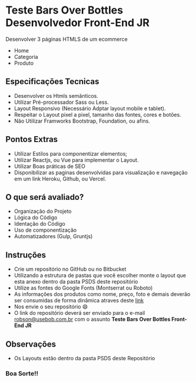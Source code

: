 # Teste Bars Over Bottles Desenvolvedor Front-End JR
Desenvolver 3 páginas HTMLS de um ecommerce
- Home
- Categoria
- Produto

## Especificações Tecnicas
- Desenvolver os Htmls semânticos.
- Utilizar Pré-processador Sass ou Less.
- Layout Responsivo (Necessário Adptar layout mobile e tablet).
- Respeitar o Layout pixel a pixel, tamanho das fontes, cores e botões.
- Não Utilizar Framworks Bootstrap, Foundation, ou afins.

## Pontos Extras
- Utilizar Estilos para componentizar elementos;
- Utilizar Reactjs, ou Vue para implementar o Layout.
- Utilizar Boas práticas de SEO
- Disponibilizar as paginas desenvolvidas para visualização e navegação em um link Heroku, Github, ou Vercel.

## O que será avaliado?
- Organização do Projeto
- Lógica do Código
- Identação do Código
- Uso de componentização
- Automatizadores (Gulp, Gruntjs)

## Instruções
- Crie um repositório no GitHub ou no Bitbucket
- Utilizando a estrutura de pastas que você escolher monte o layout que esta anexo dentro da pasta PSDS deste repositório
- Utilize as fontes do Google Fonts (Montserrat ou Roboto)
- As informações dos produtos como nome, preço, foto e demais deverão ser consumidas de forma dinâmica atraves deste [link](https://bob-teste-front-end.herokuapp.com/api/products.json)
- Nos envie o seu repositório 😄
- O link do repositório deverá ser enviado para o e-mail robson@usebob.com.br com o assunto **Teste Bars Over Bottles Front-End JR**

## Observações
- Os Layouts estão dentro da pasta PSDS deste Repositório

### Boa Sorte!!
